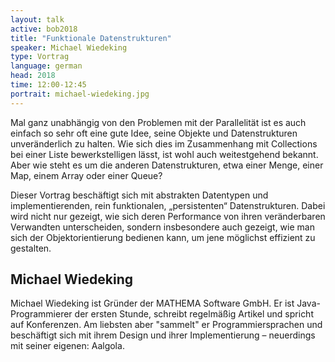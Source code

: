 ```yaml
---
layout: talk
active: bob2018
title: "Funktionale Datenstrukturen"
speaker: Michael Wiedeking
type: Vortrag
language: german
head: 2018
time: 12:00-12:45
portrait: michael-wiedeking.jpg
---
```


Mal ganz unabhängig von den Problemen mit der Parallelität ist es auch
einfach so sehr oft eine gute Idee, seine Objekte und Datenstrukturen
unveränderlich zu halten. Wie sich dies im Zusammenhang mit
Collections bei einer Liste bewerkstelligen lässt, ist wohl auch
weitestgehend bekannt. Aber wie steht es um die anderen
Datenstrukturen, etwa einer Menge, einer Map, einem Array oder einer
Queue?

Dieser Vortrag beschäftigt sich mit abstrakten Datentypen und
implementierenden, rein funktionalen, „persistenten“
Datenstrukturen. Dabei wird nicht nur gezeigt, wie sich deren
Performance von ihren veränderbaren Verwandten unterscheiden, sondern
insbesondere auch gezeigt, wie man sich der Objektorientierung
bedienen kann, um jene möglichst effizient zu gestalten.

## Michael Wiedeking

Michael Wiedeking ist Gründer der MATHEMA Software GmbH. Er ist Java-Programmierer der ersten Stunde, schreibt regelmäßig Artikel und spricht auf Konferenzen. Am liebsten aber "sammelt" er Programmiersprachen und beschäftigt sich mit ihrem Design und ihrer Implementierung – neuerdings mit seiner eigenen: Aalgola.


